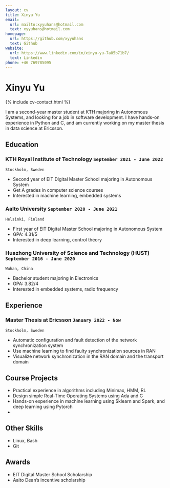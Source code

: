```yaml
---
layout: cv
title: Xinyu Yu
email:
  url: mailto:xyyuhans@hotmail.com
  text: xyyuhans@hotmail.com
homepage:
  url: https://github.com/xyyuhans
  text: Github
website:
  url: https://www.linkedin.com/in/xinyu-yu-7a85b71b7/
  text: Linkedin
phone: +46 769785095
---
```


# **Xinyu Yu**

<!--
include contact information from the front matter
Supported arguments:
    - homepage: url, text
    - phone
    - email
-->

{% include cv-contact.html %}

I am a second-year master student at KTH majoring in Autonomous Systems, and looking for a job in software development. I have hands-on experience in Python and C, and am currently working on my master thesis in data science at Ericsson.

## Education

### **KTH Royal Institute of Technology** `September 2021 - June 2022`

```
Stockholm, Sweden
```

- Second year of EIT Digital Master School majoring in Autonomous System
- Get A grades in computer science courses
- Interested in machine learning, embedded systems
  
### **Aalto University** `September 2020 - June 2021`

```
Helsinki, Finland
```

- First year of EIT Digital Master School majoring in Autonomous System
- GPA: 4.31/5
- Interested in deep learning, control theory

### **Huazhong University of Science and Technology (HUST)** `September 2016 - June 2020`

```
Wuhan, China
```

- Bachelor student majoring in Electronics
- GPA: 3.82/4
- Interested in embedded systems, radio frequency

## Experience

### **Master Thesis at Ericsson** `January 2022 - Now`

```
Stockholm, Sweden
```

- Automatic configuration and fault detection of the network synchronization system
- Use machine learning to find faulty synchronization sources in RAN
- Visualize network synchronization in the RAN domain and the transport domain

## Course Projects

- Practical experience in algorithms including Minimax, HMM, RL
- Design simple Real-Time Operating Systems using Ada and C
- Hands-on experience in machine learning using Sklearn and Spark, and deep learning using Pytorch
- 
## Other Skills

- Linux, Bash
- Git

## Awards

- EIT Digital Master School Scholarship
- Aalto Dean’s incentive scholarship

<!-- ### Footer

Last updated: May 2013 -->
